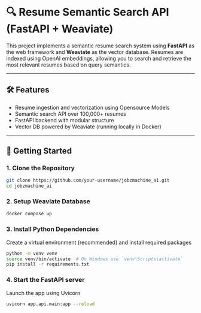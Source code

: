 # 🔍 Resume Semantic Search API (FastAPI + Weaviate)

This project implements a semantic resume search system using **FastAPI** as the web framework and **Weaviate** as the vector database. Resumes are indexed using OpenAI embeddings, allowing you to search and retrieve the most relevant resumes based on query semantics.

---

## 🛠 Features

- Resume ingestion and vectorization using Opensource Models
- Semantic search API over 100,000+ resumes
- FastAPI backend with modular structure
- Vector DB powered by Weaviate (running locally in Docker)

---

## 🚀 Getting Started

### 1. Clone the Repository

```bash
git clone https://github.com/your-username/jobzmachine_ai.git
cd jobzmachine_ai

```

### 2. Setup Weaviate Database

```bash
docker compose up
```

### 3. Install Python Dependencies
Create a virtual environment (recommended) and install required packages

```bash
python -m venv venv
source venv/bin/activate  # On Windows use `venv\Scripts\activate`
pip install -r requirements.txt

```

### 4. Start the FastAPI server
Launch the app using Uvicorn

```bash
uvicorn app.api.main:app --reload
```